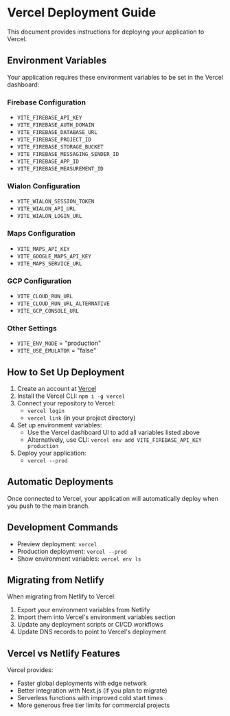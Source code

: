 # Vercel Deployment Guide

This document provides instructions for deploying your application to Vercel.

## Environment Variables

Your application requires these environment variables to be set in the Vercel dashboard:

### Firebase Configuration
- `VITE_FIREBASE_API_KEY`
- `VITE_FIREBASE_AUTH_DOMAIN`
- `VITE_FIREBASE_DATABASE_URL`
- `VITE_FIREBASE_PROJECT_ID`
- `VITE_FIREBASE_STORAGE_BUCKET`
- `VITE_FIREBASE_MESSAGING_SENDER_ID`
- `VITE_FIREBASE_APP_ID`
- `VITE_FIREBASE_MEASUREMENT_ID`

### Wialon Configuration
- `VITE_WIALON_SESSION_TOKEN`
- `VITE_WIALON_API_URL`
- `VITE_WIALON_LOGIN_URL`

### Maps Configuration
- `VITE_MAPS_API_KEY`
- `VITE_GOOGLE_MAPS_API_KEY`
- `VITE_MAPS_SERVICE_URL`

### GCP Configuration
- `VITE_CLOUD_RUN_URL`
- `VITE_CLOUD_RUN_URL_ALTERNATIVE`
- `VITE_GCP_CONSOLE_URL`

### Other Settings
- `VITE_ENV_MODE` = "production"
- `VITE_USE_EMULATOR` = "false"

## How to Set Up Deployment

1. Create an account at [Vercel](https://vercel.com)
2. Install the Vercel CLI: `npm i -g vercel`
3. Connect your repository to Vercel:
   - `vercel login`
   - `vercel link` (in your project directory)
4. Set up environment variables:
   - Use the Vercel dashboard UI to add all variables listed above
   - Alternatively, use CLI: `vercel env add VITE_FIREBASE_API_KEY production`
5. Deploy your application:
   - `vercel --prod`

## Automatic Deployments

Once connected to Vercel, your application will automatically deploy when you push to the main branch.

## Development Commands

- Preview deployment: `vercel`
- Production deployment: `vercel --prod`
- Show environment variables: `vercel env ls`

## Migrating from Netlify

When migrating from Netlify to Vercel:

1. Export your environment variables from Netlify
2. Import them into Vercel's environment variables section
3. Update any deployment scripts or CI/CD workflows
4. Update DNS records to point to Vercel's deployment

## Vercel vs Netlify Features

Vercel provides:
- Faster global deployments with edge network
- Better integration with Next.js (if you plan to migrate)
- Serverless functions with improved cold start times
- More generous free tier limits for commercial projects

